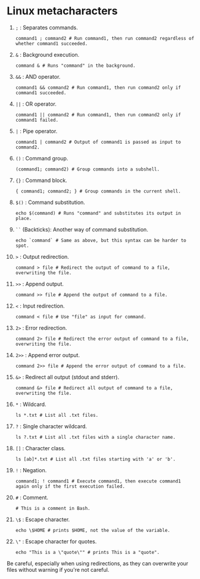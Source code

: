 # Linux metacharacters

1. `;` : Separates commands.
    ```
    command1 ; command2 # Run command1, then run command2 regardless of whether command1 succeeded.
    ```

2. `&` : Background execution.
    ```
    command & # Runs "command" in the background.
    ```

3. `&&` : AND operator.
    ```
    command1 && command2 # Run command1, then run command2 only if command1 succeeded.
    ```

4. `||` : OR operator.
    ```
    command1 || command2 # Run command1, then run command2 only if command1 failed.
    ```

5. `|` : Pipe operator.
    ```
    command1 | command2 # Output of command1 is passed as input to command2.
    ```

6. `()` : Command group.
    ```
    (command1; command2) # Group commands into a subshell.
    ```

7. `{}` : Command block.
    ```
    { command1; command2; } # Group commands in the current shell.
    ```

8. `$()` : Command substitution.
    ```
    echo $(command) # Runs "command" and substitutes its output in place.
    ```

9. ` `` ` (Backticks): Another way of command substitution.
    ```
    echo `command` # Same as above, but this syntax can be harder to spot.
    ```

10. `>` : Output redirection.
    ```
    command > file # Redirect the output of command to a file, overwriting the file.
    ```

11. `>>` : Append output.
    ```
    command >> file # Append the output of command to a file.
    ```

12. `<` : Input redirection.
    ```
    command < file # Use "file" as input for command.
    ```

13. `2>` : Error redirection.
    ```
    command 2> file # Redirect the error output of command to a file, overwriting the file.
    ```

14. `2>>` : Append error output.
    ```
    command 2>> file # Append the error output of command to a file.
    ```

15. `&>` : Redirect all output (stdout and stderr).
    ```
    command &> file # Redirect all output of command to a file, overwriting the file.
    ```

16. `*` : Wildcard.
    ```
    ls *.txt # List all .txt files.
    ```

17. `?` : Single character wildcard.
    ```
    ls ?.txt # List all .txt files with a single character name.
    ```

18. `[]` : Character class.
    ```
    ls [ab]*.txt # List all .txt files starting with 'a' or 'b'.
    ```

19. `!` : Negation.
    ```
    command1; ! command1 # Execute command1, then execute command1 again only if the first execution failed.
    ```

20. `#` : Comment.
    ```
    # This is a comment in Bash.
    ```
 
21. `\$` : Escape character.  
    ```
    echo \$HOME # prints $HOME, not the value of the variable.
    ```

22. `\"` : Escape character for quotes.
    ```
    echo "This is a \"quote\"" # prints This is a "quote".
    ```
 
Be careful, especially when using redirections, as they can overwrite your files without warning if you're not careful.